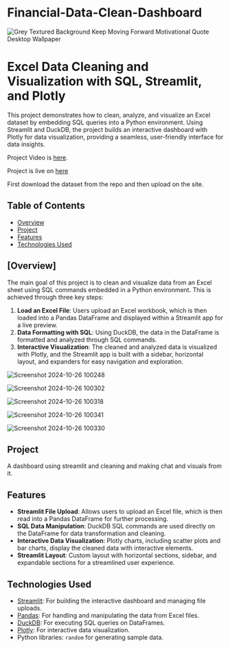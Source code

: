 # Financial-Data-Clean-Dashboard

![Grey Textured Background Keep Moving Forward Motivational Quote Desktop Wallpaper](https://github.com/user-attachments/assets/6d3cd100-2df0-46d6-b608-dab50ec311c3)



# Excel Data Cleaning and Visualization with SQL, Streamlit, and Plotly

This project demonstrates how to clean, analyze, and visualize an Excel dataset by embedding SQL queries into a Python environment. Using Streamlit and DuckDB, the project builds an interactive dashboard with Plotly for data visualization, providing a seamless, user-friendly interface for data insights.


Project Video is [here](https://github.com/u11kumar/Financial-Data-Clean-Dashboard/blob/main/Finance%20Dashboard%20-%20Made%20with%20Clipchamp%20(2).mp4).

Project is live on [here](https://finacial-dashboard.streamlit.app/)

First download the dataset from the repo and then upload on the site.

## Table of Contents

- [Overview](#overview)
- [Project](#project)
- [Features](#features)
- [Technologies Used](#technologies-used)

## [Overview]

The main goal of this project is to clean and visualize data from an Excel sheet using SQL commands embedded in a Python environment. This is achieved through three key steps:

1. **Load an Excel File**: Users upload an Excel workbook, which is then loaded into a Pandas DataFrame and displayed within a Streamlit app for a live preview.
2. **Data Formatting with SQL**: Using DuckDB, the data in the DataFrame is formatted and analyzed through SQL commands.
3. **Interactive Visualization**: The cleaned and analyzed data is visualized with Plotly, and the Streamlit app is built with a sidebar, horizontal layout, and expanders for easy navigation and exploration.



![Screenshot 2024-10-26 100248](https://github.com/user-attachments/assets/7ac2cb60-ec6f-4f93-b1d3-a7927030cfd2)

![Screenshot 2024-10-26 100302](https://github.com/user-attachments/assets/f07bf04e-a051-4aed-bef5-221acc6a4fa1)

![Screenshot 2024-10-26 100318](https://github.com/user-attachments/assets/1593a4dd-b5c4-4d18-8a90-fcc86659dfd5)


![Screenshot 2024-10-26 100341](https://github.com/user-attachments/assets/31dc4fa7-0691-489a-82e5-da12f8c7abb0)


![Screenshot 2024-10-26 100330](https://github.com/user-attachments/assets/b763970d-20bf-48ee-8f37-b203fd2799cc)




## Project

A dashboard using streamlit and cleaning and making chat and visuals from it.

## Features

- **Streamlit File Upload**: Allows users to upload an Excel file, which is then read into a Pandas DataFrame for further processing.
- **SQL Data Manipulation**: DuckDB SQL commands are used directly on the DataFrame for data transformation and cleaning.
- **Interactive Data Visualization**: Plotly charts, including scatter plots and bar charts, display the cleaned data with interactive elements.
- **Streamlit Layout**: Custom layout with horizontal sections, sidebar, and expandable sections for a streamlined user experience.

## Technologies Used

- [Streamlit](https://streamlit.io/): For building the interactive dashboard and managing file uploads.
- [Pandas](https://pandas.pydata.org/): For handling and manipulating the data from Excel files.
- [DuckDB](https://duckdb.org/): For executing SQL queries on DataFrames.
- [Plotly](https://plotly.com/python/): For interactive data visualization.
- Python libraries: `random` for generating sample data.
